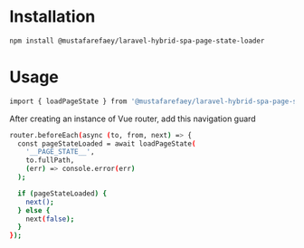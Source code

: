 # Installation

```bash
npm install @mustafarefaey/laravel-hybrid-spa-page-state-loader
```

# Usage

```bash
import { loadPageState } from '@mustafarefaey/laravel-hybrid-spa-page-state-loader';
```

After creating an instance of Vue router, add this navigation guard

```bash
router.beforeEach(async (to, from, next) => {
  const pageStateLoaded = await loadPageState(
    '__PAGE_STATE__',
    to.fullPath,
    (err) => console.error(err)
  );

  if (pageStateLoaded) {
    next();
  } else {
    next(false);
  }
});
```
